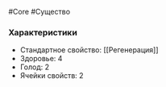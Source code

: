 #Core #Существо

### Характеристики

- Стандартное свойство: [[Регенерация]]
- Здоровье: 4
- Голод: 2
- Ячейки свойств: 2